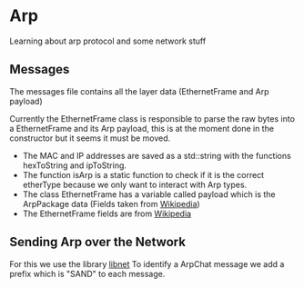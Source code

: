 # Arp
Learning about arp protocol and some network stuff


## Messages
The messages file contains all the layer data (EthernetFrame and Arp payload)

Currently the EthernetFrame class is responsible to parse the raw bytes into a EthernetFrame and its Arp payload, this is at the moment done in the constructor but it seems it must be moved.

- The MAC and IP addresses are saved as a std::string with the functions hexToString and ipToString.
- The function isArp is a static function to check if it is the correct etherType because we only want to interact with Arp types.
- The class EthernetFrame has a variable called payload which is the ArpPackage data (Fields taken from [Wikipedia](https://en.wikipedia.org/wiki/Address_Resolution_Protocol#cite_note-IANA-2))
- The EthernetFrame fields are from [Wikipedia](https://en.wikipedia.org/wiki/Ethernet_frame)


## Sending Arp over the Network
For this we use the library [libnet](https://github.com/libnet/libnet)
To identify a ArpChat message we add a prefix which is "SAND" to each message.